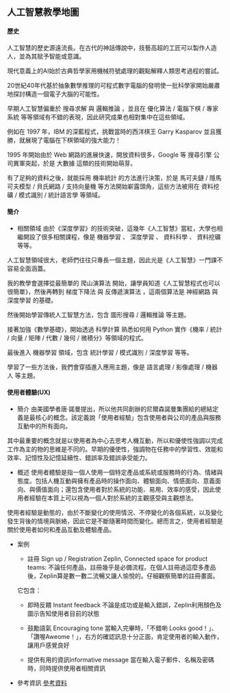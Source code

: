 ## 人工智慧教學地圖
#### 歷史
人工智慧的歷史源遠流長。在古代的神話傳說中，技藝高超的工匠可以製作人造人，並為其賦予智能或意識。

現代意義上的AI始於古典哲學家用機械符號處理的觀點解釋人類思考過程的嘗試。

20世紀40年代基於抽象數學推理的可程式數字電腦的發明使一批科學家開始嚴肅地探討構造一個電子大腦的可能性。

早期人工智慧偏重於 搜尋求解 與 邏輯推論 ，並且在 優化算法 / 電腦下棋 / 專家系統 等等領域有不錯的表現，因此研究成果也相對集中在這些領域。

例如在 1997 年，IBM 的深藍程式，挑戰當時的西洋棋王 Garry Kasparov 並且獲勝，就展現了電腦在下棋領域的強大能力！

1995 年開始由於 Web 網路的進展快速，開放資料很多，Google 等 搜尋引擎 公司異軍突起，於是 大數據 這類的技術開始萌芽。

有了足夠的資料之後，就能採用 機率統計 的方法進行決策，於是 馬可夫鏈 / 隱馬可夫模型 / 貝氏網路 / 支持向量機 等方法開始嶄露頭角，這些方法被用在 資料挖礦 / 模式識別 / 統計語言學 等領域。

#### 簡介
* 相關領域
由於《深度學習》的技術突破，這幾年《人工智慧》當紅，大學也相繼開設了很多相關課程，像是 機器學習 、 深度學習 、 資料科學 、 資料挖礦 等等。

人工智慧領域很大，老師們往往只專長一個主題，因此光是《人工智慧》一門課不容易全面涵蓋。

我的教學會選擇從最簡單的 爬山演算法 開始，讓學員知道《人工智慧程式也可以很簡單》，然後再轉到 梯度下降法 與 反傳遞演算法 ，這兩個算法是 神經網路 與 深度學習 的基礎。

然後開始學習傳統人工智慧方法，包含 圖形搜尋 / 邏輯推論 等主題。

接著加強《數學基礎》，開始透過 科學計算 熟悉如何用 Python 實作《機率 / 統計 / 向量 / 矩陣 / 代數 / 幾何 / 微積分》等領域的程式。

最後進入 機器學習 領域，包含 統計學習 / 模式識別 / 深度學習 等等。

學習了一些方法後，我們會穿插進入應用主題，像是 語言處理 / 影像處理 / 機器人 等主題。

#### 使用者體驗(UX)
* 簡介
由美國學者唐·諾曼提出，所以他共同創辦的尼爾森諾曼集團給的總結定義是最核心的概念。該定義說「使用者經驗」包含使用者與公司的產品與服務互動中的所有面向。

其中最重要的概念就是以使用者為中心去思考人機互動，所以和優使性強調以完成工作為主的物的思維是不同的。早期的優使性，強調物在任務中的學習性、效能和效率、記憶性及記憶延續性、錯誤率及錯誤承受能力。

* 概述
使用者體驗是指一個人使用一個特定產品或系統或服務時的行為、情緒與態度。包括人機互動與擁有產品時的操作面向、體驗面向、情感面向、意義面向、與價值面向；還包含使用者對於系統的功能、易用、效率的感受，因此使用者經驗在本質上可以視為一個人對於系統的主觀感受與主觀想法。

使用者經驗是動態的，由於不斷變化的使用情況、不停變化的各個系統，以及變化發生背後的情境與脈絡，因此它是不斷隨著時間而變化。總而言之，使用者經驗是關於使用者如何和產品互動及體驗產品。

* 案例
    * 註冊 Sign up / Registration
    Zeplin, Connected space for product teams:
    不論任何產品，註冊幾乎是必備流程。在個人註冊過這麼多產品後，Zeplin算是數一數二流暢又讓人愉悅的。仔細觀察簡單的註冊畫面。
    
    它包含：
    * 即時反饋 Instant feedback
    不論是成功或是輸入錯誤，Zeplin利用顏色及圖示告知使用者目前的狀態

    * 鼓勵語氣 Encouraging tone
    當輸入完畢時，「不錯喲 Looks good！」、「讚喔Aweome！」，右方的確認訊息十分正面，肯定使用者的輸入動作，讓用戶感覺良好

    * 提供有用的資訊Informative message
    當在輸入電子郵件、名稱及密碼時，同時提供使用者相關資訊

* 參考資訊
[參考資料](https://medium.com/uxeastmeetswest/%E5%A5%BDux%E8%A8%AD%E8%A8%88%E6%A1%88%E4%BE%8B%E5%88%86%E4%BA%AB-%E4%B8%8A-%E4%B8%83%E5%A4%A7%E5%9F%BA%E6%9C%AC%E4%BD%BF%E7%94%A8%E6%83%85%E5%A2%83-good-ux-design-examples-7-basic-user-scenarios-bcd9fe0f22e4)

